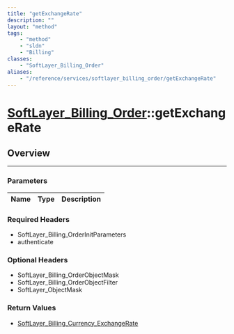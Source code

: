 ```yaml
---
title: "getExchangeRate"
description: ""
layout: "method"
tags:
    - "method"
    - "sldn"
    - "Billing"
classes:
    - "SoftLayer_Billing_Order"
aliases:
    - "/reference/services/softlayer_billing_order/getExchangeRate"
---
```

# [SoftLayer_Billing_Order](/reference/services/SoftLayer_Billing_Order)::getExchangeRate




## Overview 


-----

### Parameters 
|Name | Type | Description |
| --- | --- | --- |


### Required Headers
* SoftLayer_Billing_OrderInitParameters
* authenticate


### Optional Headers
* SoftLayer_Billing_OrderObjectMask
* SoftLayer_Billing_OrderObjectFilter
* SoftLayer_ObjectMask

### Return Values
* <a href='/reference/datatypes/SoftLayer_Billing_Currency_ExchangeRate'>SoftLayer_Billing_Currency_ExchangeRate </a>





